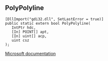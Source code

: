 ## PolyPolyline

```
[DllImport("gdi32.dll", SetLastError = true)]
public static extern bool PolyPolyline(
   IntPtr hdc,
   [In] POINT[] apt,
   [In] uint[] acp,
   uint csz
);
```

[Microsoft documentation](https://docs.microsoft.com/en-us/windows/win32/api/wingdi/nf-wingdi-polypolyline)
